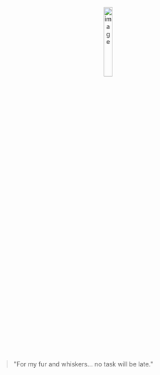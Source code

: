 <p align="center">
<img src="https://github.com/user-attachments/assets/b8b5693b-197e-4fd4-b51e-5865bb568447" width="20%" alt="image">
</p>

>"For my fur and whiskers... no task will be late."
